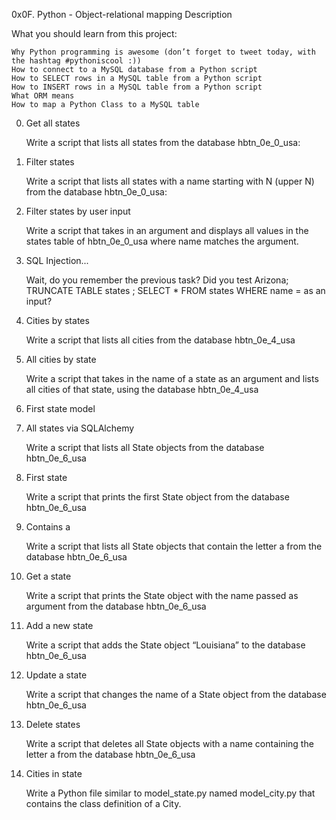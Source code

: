 0x0F. Python - Object-relational mapping
Description

What you should learn from this project:

    Why Python programming is awesome (don’t forget to tweet today, with the hashtag #pythoniscool :))
    How to connect to a MySQL database from a Python script
    How to SELECT rows in a MySQL table from a Python script
    How to INSERT rows in a MySQL table from a Python script
    What ORM means
    How to map a Python Class to a MySQL table

0. Get all states

    Write a script that lists all states from the database hbtn_0e_0_usa:

1. Filter states

    Write a script that lists all states with a name starting with N (upper N) from the database hbtn_0e_0_usa:

2. Filter states by user input

    Write a script that takes in an argument and displays all values in the states table of hbtn_0e_0_usa where name matches the argument.

3. SQL Injection...

    Wait, do you remember the previous task? Did you test Arizona; TRUNCATE TABLE states ; SELECT * FROM states WHERE name =  as an input?

4. Cities by states

    Write a script that lists all cities from the database hbtn_0e_4_usa

5. All cities by state

    Write a script that takes in the name of a state as an argument and lists all cities of that state, using the database hbtn_0e_4_usa

6. First state model

7. All states via SQLAlchemy

    Write a script that lists all State objects from the database hbtn_0e_6_usa

8. First state

    Write a script that prints the first State object from the database hbtn_0e_6_usa

9. Contains a

    Write a script that lists all State objects that contain the letter a from the database hbtn_0e_6_usa

10. Get a state

    Write a script that prints the State object with the name passed as argument from the database hbtn_0e_6_usa

11. Add a new state

    Write a script that adds the State object “Louisiana” to the database hbtn_0e_6_usa

12. Update a state

    Write a script that changes the name of a State object from the database hbtn_0e_6_usa

13. Delete states

    Write a script that deletes all State objects with a name containing the letter a from the database hbtn_0e_6_usa

14. Cities in state

    Write a Python file similar to model_state.py named model_city.py that contains the class definition of a City.

